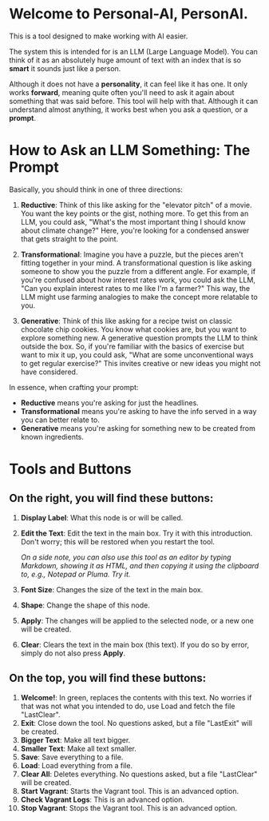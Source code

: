 Welcome to Personal-AI, PersonAI.
=================================

This is a tool designed to make working with AI easier.

The system this is intended for is an LLM (Large Language Model). You
can think of it as an absolutely huge amount of text with an index that
is so **smart** it sounds just like a person.

Although it does not have a **personality**, it can feel like it has
one. It only works **forward**, meaning quite often you'll need to ask
it again about something that was said before. This tool will help with
that. Although it can understand almost anything, it works best when you
ask a question, or a **prompt**.

How to Ask an LLM Something: The **Prompt**
===========================================

Basically, you should think in one of three directions:

1.  **Reductive**: Think of this like asking for the "elevator pitch" of
    a movie. You want the key points or the gist, nothing more. To get
    this from an LLM, you could ask, "What's the most important thing I
    should know about climate change?" Here, you're looking for a
    condensed answer that gets straight to the point.

2.  **Transformational**: Imagine you have a puzzle, but the pieces
    aren't fitting together in your mind. A transformational question is
    like asking someone to show you the puzzle from a different angle.
    For example, if you're confused about how interest rates work, you
    could ask the LLM, "Can you explain interest rates to me like I'm a
    farmer?" This way, the LLM might use farming analogies to make the
    concept more relatable to you.

3.  **Generative**: Think of this like asking for a recipe twist on
    classic chocolate chip cookies. You know what cookies are, but you
    want to explore something new. A generative question prompts the LLM
    to think outside the box. So, if you're familiar with the basics of
    exercise but want to mix it up, you could ask, "What are some
    unconventional ways to get regular exercise?" This invites creative
    or new ideas you might not have considered.

In essence, when crafting your prompt:

-   **Reductive** means you're asking for just the headlines.
-   **Transformational** means you're asking to have the info served in
    a way you can better relate to.
-   **Generative** means you're asking for something new to be created
    from known ingredients.

Tools and Buttons
=================

On the right, you will find these buttons:
------------------------------------------

1.  **Display Label**: What this node is or will be called.

2.  **Edit the Text**: Edit the text in the main box. Try it with this
    introduction. Don't worry; this will be restored when you restart
    the tool.

    *On a side note, you can also use this tool as an editor by typing
    Markdown, showing it as HTML, and then copying it using the
    clipboard to, e.g., Notepad or Pluma. Try it.*

3.  **Font Size**: Changes the size of the text in the main box.

4.  **Shape**: Change the shape of this node.

5.  **Apply**: The changes will be applied to the selected node, or a
    new one will be created.

6.  **Clear**: Clears the text in the main box (this text). If you do so
    by error, simply do not also press **Apply**.

On the top, you will find these buttons:
----------------------------------------

1.  **Welcome!**: In green, replaces the contents with this text. No
    worries if that was not what you intended to do, use Load and fetch
    the file "LastClear".
2.  **Exit**: Close down the tool. No questions asked, but a file
    "LastExit" will be created.
3.  **Bigger Text**: Make all text bigger.
4.  **Smaller Text**: Make all text smaller.
5.  **Save**: Save everything to a file.
6.  **Load**: Load everything from a file.
7.  **Clear All**: Deletes everything. No questions asked, but a file
    "LastClear" will be created.
8.  **Start Vagrant**: Starts the Vagrant tool. This is an advanced
    option.
9.  **Check Vagrant Logs**: This is an advanced option.
10.  **Stop Vagrant**: Stops the Vagrant tool. This is an advanced
    option.
